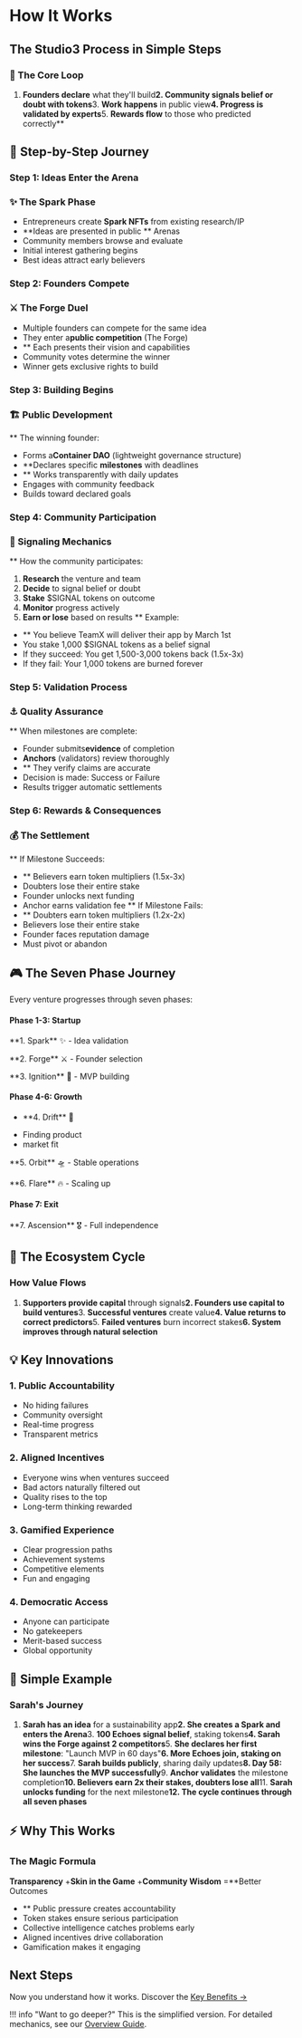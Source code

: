 # How It Works

## The Studio3 Process in Simple Steps

<div class="arena-card" markdown="1">

### 🎯 The Core Loop

1. **Founders declare** what they'll build**2. **Community signals** belief or doubt with tokens**3. **Work happens** in public view**4. **Progress is validated** by experts**5. **Rewards flow** to those who predicted correctly**</div>

## 🚀 Step-by-Step Journey

### Step 1: Ideas Enter the Arena

<div class="arena-card" markdown="1">

### ✨ The Spark Phase

- Entrepreneurs create **Spark NFTs** from existing research/IP
- **Ideas are presented in public ** Arenas
- Community members browse and evaluate
- Initial interest gathering begins
- Best ideas attract early believers

</div>

### Step 2: Founders Compete

<div class="arena-card" markdown="1">

### ⚔️ The Forge Duel

- Multiple founders can compete for the same idea
- They enter a**public competition** (The Forge)
- ** Each presents their vision and capabilities
- Community votes determine the winner
- Winner gets exclusive rights to build

</div>

### Step 3: Building Begins

<div class="arena-card" markdown="1">

### 🏗️ Public Development

** The winning founder:
- Forms a**Container DAO** (lightweight governance structure)
- **Declares specific **milestones**  with deadlines
- ** Works transparently with daily updates
- Engages with community feedback
- Builds toward declared goals

</div>

### Step 4: Community Participation

<div class="arena-card" markdown="1">

### 📡 Signaling Mechanics
** How the community participates:
1. **Research**
 the venture and team
2. **Decide**
 to signal belief or doubt
3. **Stake**
 $SIGNAL tokens on outcome
4. **Monitor**
 progress actively
5. **Earn or lose**
 based on results
** Example:
- ** You believe TeamX will deliver their app by March 1st
- You stake 1,000 $SIGNAL tokens as a belief signal
- If they succeed: You get 1,500-3,000 tokens back (1.5x-3x)
- If they fail: Your 1,000 tokens are burned forever

</div>

### Step 5: Validation Process

<div class="arena-card" markdown="1">

### ⚓ Quality Assurance

** When milestones are complete:
- Founder submits**evidence** of completion
- **Anchors**  (validators) review thoroughly
- ** They verify claims are accurate
- Decision is made: Success or Failure
- Results trigger automatic settlements

</div>

### Step 6: Rewards & Consequences

<div class="arena-card" markdown="1">

### 💰 The Settlement
** If Milestone Succeeds:
- ** Believers earn token multipliers (1.5x-3x)
- Doubters lose their entire stake
- Founder unlocks next funding
- Anchor earns validation fee
** If Milestone Fails:
- ** Doubters earn token multipliers (1.2x-2x)
- Believers lose their entire stake
- Founder faces reputation damage
- Must pivot or abandon

</div>

## 🎮 The Seven Phase Journey

Every venture progresses through seven phases:

<div class="grid">
<div class="arena-card" markdown="1">

#### Phase 1-3: Startup

<p>**1. Spark** ✨ - Idea validation</p>
<p>**2. Forge** ⚔️ - Founder selection</p>
<p>**3. Ignition** 🚀 - MVP building</p>

</div>

<div class="arena-card" markdown="1">

#### Phase 4-6: Growth

- <p>**4. Drift** 🌊
- Finding product
- market fit</p>
<p>**5. Orbit** 🛸 - Stable operations</p>
<p>**6. Flare** 🔥 - Scaling up</p>

</div>

<div class="arena-card" markdown="1">

#### Phase 7: Exit

<p>**7. Ascension** 🎖️ - Full independence</p>

</div>
</div>

## 🔄 The Ecosystem Cycle

<div class="arena-card" markdown="1">

### How Value Flows

1. **Supporters provide capital** through signals**2. **Founders use capital** to build ventures**3. **Successful ventures** create value**4. **Value returns** to correct predictors**5. **Failed ventures** burn incorrect stakes**6. **System improves** through natural selection**</div>

## 💡 Key Innovations

### 1. Public Accountability
- No hiding failures
- Community oversight
- Real-time progress
- Transparent metrics

### 2. Aligned Incentives  
- Everyone wins when ventures succeed
- Bad actors naturally filtered out
- Quality rises to the top
- Long-term thinking rewarded

### 3. Gamified Experience
- Clear progression paths
- Achievement systems
- Competitive elements
- Fun and engaging

### 4. Democratic Access
- Anyone can participate
- No gatekeepers
- Merit-based success
- Global opportunity

## 🎯 Simple Example

<div class="arena-card" markdown="1">

### Sarah's Journey

1. **Sarah has an idea** for a sustainability app**2. **She creates a Spark** and enters the Arena**3. **100 Echoes signal belief**, staking tokens**4. **Sarah wins the Forge** against 2 competitors**5. **She declares her first milestone**: "Launch MVP in 60 days"**6. **More Echoes join**, staking on her success**7. **Sarah builds publicly**, sharing daily updates**8. **Day 58**: She launches the MVP successfully**9. **Anchor validates** the milestone completion**10. **Believers earn 2x** their stakes, doubters lose all**11. **Sarah unlocks funding** for the next milestone**12. **The cycle continues** through all seven phases**</div>

## ⚡ Why This Works

<div class="arena-card" markdown="1">

### The Magic Formula

**Transparency** +**Skin in the Game** +**Community Wisdom** =**Better Outcomes
- ** Public pressure creates accountability
- Token stakes ensure serious participation  
- Collective intelligence catches problems early
- Aligned incentives drive collaboration
- Gamification makes it engaging

</div>

## Next Steps

Now you understand how it works. Discover the [Key Benefits →](key-benefits.md)

!!! info "Want to go deeper?"
    This is the simplified version. For detailed mechanics, see our [Overview Guide](../overview-guide/index.md).